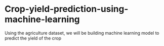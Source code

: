 # Crop-yield-prediction-using-machine-learning
Using the agriculture dataset, we will be building machine learning model to predict the yield of the crop
